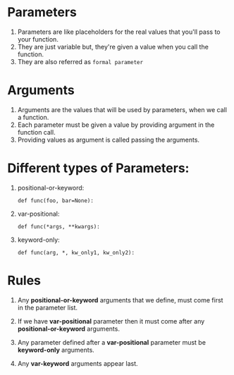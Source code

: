 # Parameters
1. Parameters are like placeholders for the real values that you'll pass to your function.
2. They are just variable but, they're given a value when you call the function.
3. They are also referred as `formal parameter`

# Arguments  
1. Arguments are the values that will be used by parameters, when we call a function.
2. Each parameter must be given a value by providing argument in the function call.
3. Providing values as argument is called passing the arguments.

# Different types of Parameters:

1. positional-or-keyword:
   
       def func(foo, bar=None):
   
2. var-positional:
   
       def func(*args, **kwargs):

3. keyword-only:

       def func(arg, *, kw_only1, kw_only2):

    

# Rules 

1. Any **positional-or-keyword** arguments that we define, must come first in the parameter list.

2. If we have **var-positional** parameter then it must come after any **positional-or-keyword** arguments.

3. Any parameter defined after a **var-positional** parameter must be **keyword-only** arguments.

4. Any **var-keyword** arguments appear last.